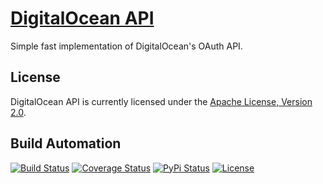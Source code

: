 # [DigitalOcean API](http://digitalocean-api.hive.pt)

Simple fast implementation of DigitalOcean's OAuth API.

## License

DigitalOcean API is currently licensed under the [Apache License, Version 2.0](http://www.apache.org/licenses/).

## Build Automation

[![Build Status](https://app.travis-ci.com/hivesolutions/digitalocean-api.svg?branch=master)](https://travis-ci.com/github/hivesolutions/digitalocean-api)
[![Coverage Status](https://coveralls.io/repos/hivesolutions/digitalocean-api/badge.svg?branch=master)](https://coveralls.io/r/hivesolutions/digitalocean-api?branch=master)
[![PyPi Status](https://img.shields.io/pypi/v/digitalocean-api_python.svg)](https://pypi.python.org/pypi/digitalocean-api_python)
[![License](https://img.shields.io/badge/license-Apache%202.0-blue.svg)](https://www.apache.org/licenses/)
